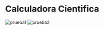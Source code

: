 # Calculadora Cientifica

![prueba1](https://github.com/fideldavid11/calculadora_flutter/assets/113791442/44ce3159-744a-4229-a205-47f4d46eae67)
![prueba2](https://github.com/fideldavid11/calculadora_flutter/assets/113791442/be68bd2d-76e6-4656-9304-154617bb7989)

